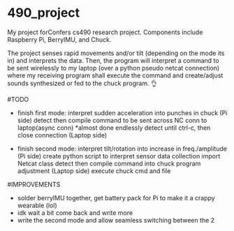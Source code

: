 # 490_project
My project forConfers cs490 research project. Components include Raspberry Pi, BerryIMU, and Chuck.

The project senses rapid movements and/or tilt (depending on the mode its in) and interprets the data. 
Then, the program will interpret a command to be sent wirelessly to my laptop (over a python pseudo 
netcat connection) where my receiving program shall execute the command and create/adjust sounds
synthesized or fed to the chuck program. :ok_hand:

#TODO

- finish first mode: interpret sudden acceleration into punches in chuck
    (Pi side)
    detect then compile command to be sent across NC conn to laptop(async conn) *almost done
    endlessly detect until ctrl-c, then close connection
    (Laptop side)
    
    
- finish second mode: interpret tilt/rotation into increase in freq./amplitude
    (Pi side)
    create python script to interpret sensor data collection
    import Netcat class
    detect then compile command into chuck program adjustment
    (Laptop side)
    execute chuck cmd and file
    
#IMPROVEMENTS
- solder berryIMU together, get battery pack for Pi to make it a crappy wearable (lol)
- idk wait a bit come back and write more
- write the second mode and allow seamless switching between the 2
